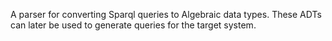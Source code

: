 A parser for converting Sparql queries to Algebraic data types. These ADTs can later be used to generate queries for the target system.
